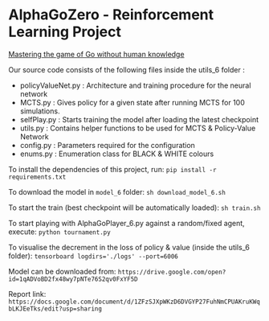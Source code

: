 # AlphaGoZero - Reinforcement Learning Project

[Mastering the game of Go without human knowledge](https://www.nature.com/articles/nature24270.pdf)

Our source code consists of the following files inside the utils_6 folder :
* policyValueNet.py : Architecture and training procedure for the neural network
* MCTS.py : Gives policy for a given state after running MCTS for 100 simulations. 
* selfPlay.py : Starts training the model after loading the latest checkpoint
* utils.py : Contains helper functions to be used for MCTS & Policy-Value Network
* config.py : Parameters required for the configuration
* enums.py : Enumeration class for BLACK & WHITE colours

To install the dependencies of this project, run:
`pip install -r requirements.txt`


To download the model in `model_6` folder:
`sh download_model_6.sh`


To start the train (best checkpoint will be automatically loaded):
`sh train.sh`


To start playing with AlphaGoPlayer_6.py against a random/fixed agent, execute:
`python tournament.py`


To visualise the decrement in the loss of policy & value (inside the utils_6 folder):
`tensorboard logdirs='./logs' --port=6006`

Model can be downloaded from:
`https://drive.google.com/open?id=1qADVoBD2fx48wy7pNTe76S2qv0FxYF5D`

Report link:
`https://docs.google.com/document/d/1ZFzSJXpWKzD6DVGYP27FuhNmCPUAKruKWqbLKJEeTks/edit?usp=sharing`